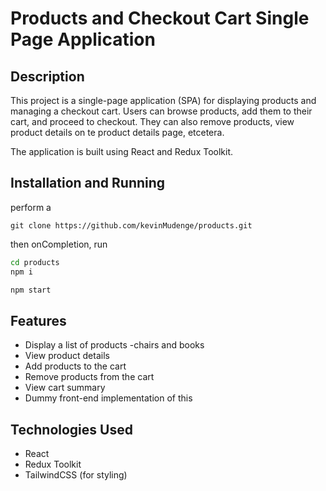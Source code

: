 # Products and Checkout Cart Single Page Application

## Description

This project is a single-page application (SPA) for displaying products and managing a checkout cart. Users can browse products, add them to their cart, and proceed to checkout. They can also remove products, view product details on te product details page, etcetera.

The application is built using React and Redux Toolkit.

## Installation and Running

perform a

```git
git clone https://github.com/kevinMudenge/products.git

```
then onCompletion, run

```bash | npm
cd products
npm i

npm start

```

## Features

- Display a list of products
    -chairs and books
- View product details
- Add products to the cart
- Remove products from the cart
- View cart summary
- Dummy front-end implementation of this

## Technologies Used

- React
- Redux Toolkit
- TailwindCSS (for styling)
